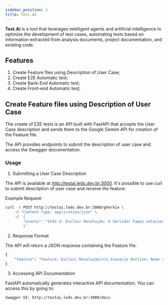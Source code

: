 ```yaml
---
sidebar_position: 1
title: Test.AI
---
```


**Test.Ai** is a tool that leverages intelligent agents and artificial intelligence to optimize the development of test cases, automating tests based on information extracted from analysis documents, project documentation, and existing code.

## Features

1. Create Feature files using Description of User Case;
2. Create E2E Automatic test;
3. Create Back-End Automatic test;
4. Create Front-end Automatic test;

## Create Feature files using Description of User Case

The create of E2E tests is an API built with FastAPI that accepts the User Case description and sends them to the Google Gemini API for creation of the Feature file. 

The API provides endpoints to submit the description of user case and access the Swagger documentation.

### Usage

1.  Submitting a User Case Description

The API is available at http://testai.leds.dev.br:3000. It's possible to use curl to submit description of user case and receive the feature.

Example Request:

```bash
curl -X POST http://testai.leds.dev.br:3000/gherkin \
    -H "Content-Type: application/json" \
    -d '{
        "evento": "UC02.4: Excluir Resolução: O Servidor Fapes seleciona a resolução (sem modalidades associadas) que deseja excluir. O Servidor Fapes confirma a exclusão da resolução. O Sistema exclui a resolução."
        }'
```

2. Response Format

The API will return a JSON response containing the Feature file:
```bash
{
    "feature": "Feature: Excluir Resolução\n\n Scenario Outline: Nome Scenario\n    Given exemplo de given\n    When exemplo de when\n    Then exemplo de then\n\n    Examples:\n      | exemplos |\n    | exemplo1 |"
}
```

3. Accessing API Documentation

FastAPI automatically generates interactive API documentation. You can access this by going to:

    Swagger UI: http://testai.leds.dev.br:3000/docs

